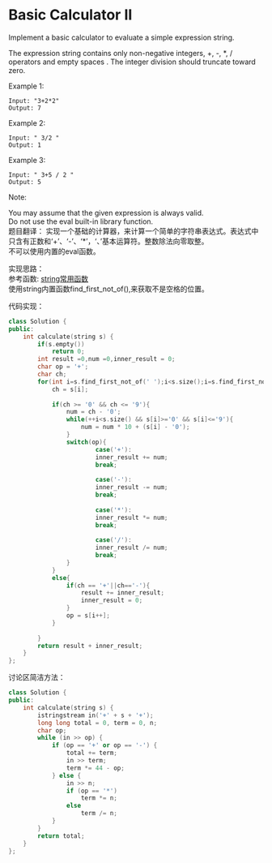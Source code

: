 Basic Calculator II
===

Implement a basic calculator to evaluate a simple expression string.  

The expression string contains only non-negative integers, +, -, *, / operators and empty spaces . The integer division should truncate toward zero.

Example 1:
```
Input: "3+2*2"
Output: 7
```
Example 2:
```
Input: " 3/2 "
Output: 1
```
Example 3:
```
Input: " 3+5 / 2 "
Output: 5
```
Note:

You may assume that the given expression is always valid.  
Do not use the eval built-in library function.  
题目翻译：
实现一个基础的计算器，来计算一个简单的字符串表达式。表达式中只含有正数和‘+’、‘-’、‘*’，‘、’基本运算符。整数除法向零取整。  
不可以使用内置的eval函数。

实现思路：  
参考函数: [string常用函数](https://www.cnblogs.com/xFreedom/archive/2011/05/16/2048037.html)  
使用string内置函数find_first_not_of(),来获取不是空格的位置。

代码实现：
```C++
class Solution {
public:
    int calculate(string s) {
        if(s.empty())
            return 0;
        int result =0,num =0,inner_result = 0;
        char op = '+';
        char ch;
        for(int i=s.find_first_not_of(' ');i<s.size();i=s.find_first_not_of(' ',i)){
            ch = s[i];
            
            if(ch >= '0' && ch <= '9'){
                num = ch - '0';
                while(++i<s.size() && s[i]>='0' && s[i]<='9'){
                    num = num * 10 + (s[i] - '0');
                }
                switch(op){
                        case('+'):
                        inner_result += num;
                        break;
                        
                        case('-'):
                        inner_result -= num;
                        break;
                        
                        case('*'):
                        inner_result *= num;
                        break;
                        
                        case('/'):
                        inner_result /= num;
                        break;
                }
            }
            else{
                if(ch == '+'||ch=='-'){
                    result += inner_result;
                    inner_result = 0;
                }
                op = s[i++];
            }
            
        }
        return result + inner_result;
    }
};
```
讨论区简洁方法：
```C++
class Solution {
public:
    int calculate(string s) {
        istringstream in('+' + s + '+');
        long long total = 0, term = 0, n;
        char op;
        while (in >> op) {
            if (op == '+' or op == '-') {
                total += term;
                in >> term;
                term *= 44 - op;
            } else {
                in >> n;
                if (op == '*')
                    term *= n;
                else
                    term /= n;
            }
        }
        return total;
    }
};
```